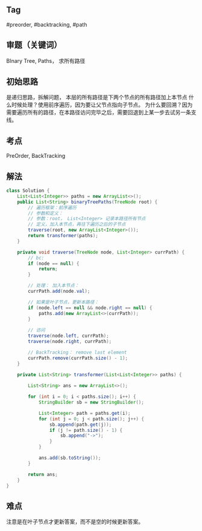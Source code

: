 ## Tag
#preorder, #backtracking, #path


## 审题（关键词） 
BInary Tree, Paths， 求所有路径


## 初始思路  
是递归思路，拆解问题， 本层的所有路径是下两个节点的所有路径加上本节点
什么时候处理？使用前序遍历，因为要让父节点指向子节点。
为什么要回溯？因为需要遍历所有的路径，在本路径访问完毕之后，需要回退到上某一步去试另一条支线。

## 考点  
PreOrder, BackTracking

## 解法  
```java
class Solution {
    List<List<Integer>> paths = new ArrayList<>();
    public List<String> binaryTreePaths(TreeNode root) {
        // 遍历框架：前序遍历
        // 参数和定义：
        // 参数：root， List<Integer> 记录本路径所有节点
        // 定义，加入本节点，再往下遍历之后的子节点
        traverse(root, new ArrayList<Integer>());
        return transformer(paths);
    }

    private void traverse(TreeNode node, List<Integer> currPath) {
        // bc:
        if (node == null) {
            return; 
        }

        // 处理： 加入本节点：
        currPath.add(node.val);

        // 如果是叶子节点，更新本路径：
        if (node.left == null && node.right == null) {
            paths.add(new ArrayList<>(currPath));
        }
        
        // 访问
        traverse(node.left, currPath);
        traverse(node.right, currPath);

        // BackTracking： remove last element
        currPath.remove(currPath.size() - 1);
    }

    private List<String> transformer(List<List<Integer>> paths) {
        
        List<String> ans = new ArrayList<>();

        for (int i = 0; i < paths.size(); i++) {
            StringBuilder sb = new StringBuilder();

            List<Integer> path = paths.get(i);
            for (int j = 0; j < path.size(); j++) {
                sb.append(path.get(j));
                if (j != path.size() - 1) {
                    sb.append("->");        
                }
            }

            ans.add(sb.toString());
        }

        return ans;
    }
}
```
## 难点
注意是在叶子节点才更新答案，而不是空的时候更新答案。
